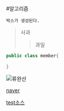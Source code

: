 #알고리즘

```
박스가 생성된다.
```

>사과
> >과일


```java
public class member{
    
}
```

![류완선](http://chunkind.com/img/rws.jpg)

[naver](https://www.naver.com)


[test소스](/test/Test.java)